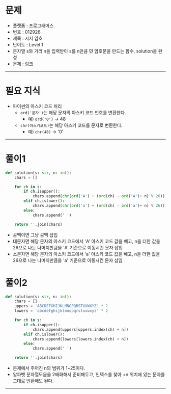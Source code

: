 # 문제
- 플랫폼 : 프로그래머스
- 번호 : 012926
- 제목 : 시저 암호
- 난이도 : Level 1
- 문자열 s와 거리 n을 입력받아 s를 n만큼 민 암호문을 만드는 함수, solution을 완성
- 문제 : <a href="https://school.programmers.co.kr/learn/courses/30/lessons/12926" target="_blank">링크</a>

---

# 필요 지식
- 파이썬의 아스키 코드 처리
  - `ord('문자')`는 해당 문자의 아스키 코드 번호를 변환한다.
    - 예) `ord('0')` -> 48
  - `chr(아스키코드)`는 해당 아스키 코드를 문자로 변환한다.
    - 예) `chr(48)` -> '0'

---

# 풀이1
```python
def solution(s: str, n: int):
    chars = []

    for ch in s:
        if ch.isupper():
            chars.append(chr(ord('A') + (ord(ch) - ord('A')+ n) % 26))
        elif ch.islower():
            chars.append(chr(ord('a') + (ord(ch) - ord('a')+ n) % 26))
        else:
            chars.append(' ')

    return ''.join(chars)
```
- 공백이면 그냥 공백 삽입
- 대문자면 해당 문자의 아스키 코드에서 'A' 아스키 코드 값을 빼고, n을 더한 값을 26으로 나눈 나머지만큼을 'A' 기준으로 이동시킨 문자 삽입
- 소문자면 해당 문자의 아스키 코드에서 'a' 아스키 코드 값을 빼고, n을 더한 값을 26으로 나눈 나머지만큼을 'a' 기준으로 이동시킨 문자 삽입

# 풀이2
```python
def solution(s: str, n: int):
    chars = []
    uppers = 'ABCDEFGHIJKLMNOPQRSTUVWXYZ' * 2
    lowers = 'abcdefghijklmnopqrstuvwxyz' * 2

    for ch in s:
        if ch.isupper():
            chars.append(uppers[uppers.index(ch) + n])
        elif ch.islower():
            chars.append(lowers[lowers.index(ch) + n])
        else:
            chars.append(' ')

    return ''.join(chars)
```
- 문제에서 주어진 n의 범위가 1~25이다.
- 알파벳 문자열모음을 2배화해서 준비해두고, 인덱스를 찾아 +n 위치에 있는 문자를 그대로 반환해도 된다.

---
